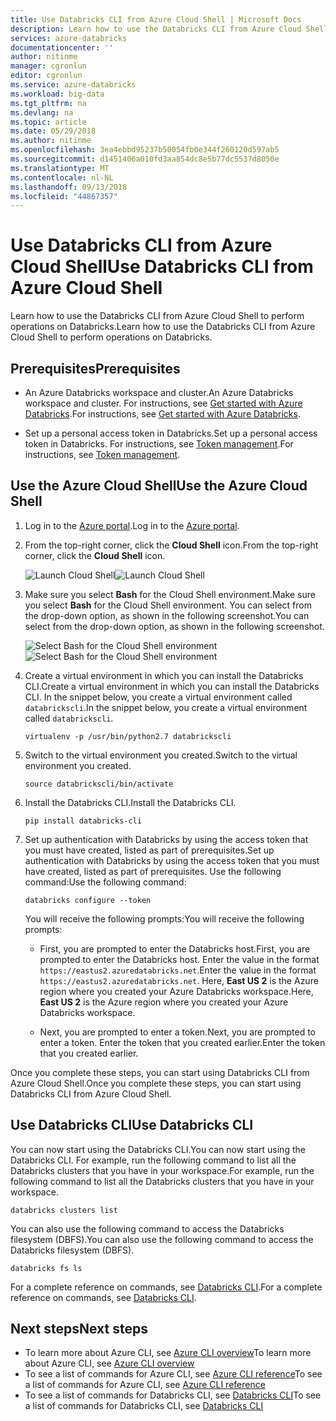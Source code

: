 ```yaml
---
title: Use Databricks CLI from Azure Cloud Shell | Microsoft Docs
description: Learn how to use the Databricks CLI from Azure Cloud Shell.
services: azure-databricks
documentationcenter: ''
author: nitinme
manager: cgronlun
editor: cgronlun
ms.service: azure-databricks
ms.workload: big-data
ms.tgt_pltfrm: na
ms.devlang: na
ms.topic: article
ms.date: 05/29/2018
ms.author: nitinme
ms.openlocfilehash: 3ea4ebbd95237b50054fb0e344f260120d597ab5
ms.sourcegitcommit: d1451406a010fd3aa854dc8e5b77dc5537d8050e
ms.translationtype: MT
ms.contentlocale: nl-NL
ms.lasthandoff: 09/13/2018
ms.locfileid: "44867357"
---
```

# <a name="use-databricks-cli-from-azure-cloud-shell"></a><span data-ttu-id="ac085-103">Use Databricks CLI from Azure Cloud Shell</span><span class="sxs-lookup"><span data-stu-id="ac085-103">Use Databricks CLI from Azure Cloud Shell</span></span>

<span data-ttu-id="ac085-104">Learn how to use the Databricks CLI from Azure Cloud Shell to perform operations on Databricks.</span><span class="sxs-lookup"><span data-stu-id="ac085-104">Learn how to use the Databricks CLI from Azure Cloud Shell to perform operations on Databricks.</span></span>

## <a name="prerequisites"></a><span data-ttu-id="ac085-105">Prerequisites</span><span class="sxs-lookup"><span data-stu-id="ac085-105">Prerequisites</span></span>

* <span data-ttu-id="ac085-106">An Azure Databricks workspace and cluster.</span><span class="sxs-lookup"><span data-stu-id="ac085-106">An Azure Databricks workspace and cluster.</span></span> <span data-ttu-id="ac085-107">For instructions, see [Get started with Azure Databricks](quickstart-create-databricks-workspace-portal.md).</span><span class="sxs-lookup"><span data-stu-id="ac085-107">For instructions, see [Get started with Azure Databricks](quickstart-create-databricks-workspace-portal.md).</span></span> 

* <span data-ttu-id="ac085-108">Set up a personal access token in Databricks.</span><span class="sxs-lookup"><span data-stu-id="ac085-108">Set up a personal access token in Databricks.</span></span> <span data-ttu-id="ac085-109">For instructions, see [Token management](https://docs.azuredatabricks.net/api/latest/authentication.html#token-management).</span><span class="sxs-lookup"><span data-stu-id="ac085-109">For instructions, see [Token management](https://docs.azuredatabricks.net/api/latest/authentication.html#token-management).</span></span>

## <a name="use-the-azure-cloud-shell"></a><span data-ttu-id="ac085-110">Use the Azure Cloud Shell</span><span class="sxs-lookup"><span data-stu-id="ac085-110">Use the Azure Cloud Shell</span></span>

1. <span data-ttu-id="ac085-111">Log in to the [Azure  portal](https://portal.azure.com).</span><span class="sxs-lookup"><span data-stu-id="ac085-111">Log in to the [Azure  portal](https://portal.azure.com).</span></span>
 
2. <span data-ttu-id="ac085-112">From the top-right corner, click the **Cloud Shell** icon.</span><span class="sxs-lookup"><span data-stu-id="ac085-112">From the top-right corner, click the **Cloud Shell** icon.</span></span>

   <span data-ttu-id="ac085-113">![Launch Cloud Shell](./media/databricks-cli-from-azure-cloud-shell/launch-azure-cloud-shell.png "Launch Azure Cloud Shell")</span><span class="sxs-lookup"><span data-stu-id="ac085-113">![Launch Cloud Shell](./media/databricks-cli-from-azure-cloud-shell/launch-azure-cloud-shell.png "Launch Azure Cloud Shell")</span></span>

3. <span data-ttu-id="ac085-114">Make sure you select **Bash** for the Cloud Shell environment.</span><span class="sxs-lookup"><span data-stu-id="ac085-114">Make sure you select **Bash** for the Cloud Shell environment.</span></span> <span data-ttu-id="ac085-115">You can select from the drop-down option, as shown in the following screenshot.</span><span class="sxs-lookup"><span data-stu-id="ac085-115">You can select from the drop-down option, as shown in the following screenshot.</span></span>

   <span data-ttu-id="ac085-116">![Select Bash for the Cloud Shell environment](./media/databricks-cli-from-azure-cloud-shell/select-bash-for-shell.png "Select Bash")</span><span class="sxs-lookup"><span data-stu-id="ac085-116">![Select Bash for the Cloud Shell environment](./media/databricks-cli-from-azure-cloud-shell/select-bash-for-shell.png "Select Bash")</span></span> 

4. <span data-ttu-id="ac085-117">Create a virtual environment in which you can install the Databricks CLI.</span><span class="sxs-lookup"><span data-stu-id="ac085-117">Create a virtual environment in which you can install the Databricks CLI.</span></span> <span data-ttu-id="ac085-118">In the snippet below, you create a virtual environment called `databrickscli`.</span><span class="sxs-lookup"><span data-stu-id="ac085-118">In the snippet below, you create a virtual environment called `databrickscli`.</span></span>

       virtualenv -p /usr/bin/python2.7 databrickscli

5. <span data-ttu-id="ac085-119">Switch to the virtual environment you created.</span><span class="sxs-lookup"><span data-stu-id="ac085-119">Switch to the virtual environment you created.</span></span>

       source databrickscli/bin/activate

6. <span data-ttu-id="ac085-120">Install the Databricks CLI.</span><span class="sxs-lookup"><span data-stu-id="ac085-120">Install the Databricks CLI.</span></span>

       pip install databricks-cli

7. <span data-ttu-id="ac085-121">Set up authentication with Databricks by using the access token that you must have created, listed as part of prerequisites.</span><span class="sxs-lookup"><span data-stu-id="ac085-121">Set up authentication with Databricks by using the access token that you must have created, listed as part of prerequisites.</span></span> <span data-ttu-id="ac085-122">Use the following command:</span><span class="sxs-lookup"><span data-stu-id="ac085-122">Use the following command:</span></span>

       databricks configure --token

    <span data-ttu-id="ac085-123">You will receive the following prompts:</span><span class="sxs-lookup"><span data-stu-id="ac085-123">You will receive the following prompts:</span></span>

    * <span data-ttu-id="ac085-124">First, you are prompted to enter the Databricks host.</span><span class="sxs-lookup"><span data-stu-id="ac085-124">First, you are prompted to enter the Databricks host.</span></span> <span data-ttu-id="ac085-125">Enter the value in the format `https://eastus2.azuredatabricks.net`.</span><span class="sxs-lookup"><span data-stu-id="ac085-125">Enter the value in the format `https://eastus2.azuredatabricks.net`.</span></span> <span data-ttu-id="ac085-126">Here, **East US 2** is the Azure region where you created your Azure Databricks workspace.</span><span class="sxs-lookup"><span data-stu-id="ac085-126">Here, **East US 2** is the Azure region where you created your Azure Databricks workspace.</span></span>

    * <span data-ttu-id="ac085-127">Next, you are prompted to enter a token.</span><span class="sxs-lookup"><span data-stu-id="ac085-127">Next, you are prompted to enter a token.</span></span> <span data-ttu-id="ac085-128">Enter the token that you created earlier.</span><span class="sxs-lookup"><span data-stu-id="ac085-128">Enter the token that you created earlier.</span></span>

<span data-ttu-id="ac085-129">Once you complete these steps, you can start using Databricks CLI from Azure Cloud Shell.</span><span class="sxs-lookup"><span data-stu-id="ac085-129">Once you complete these steps, you can start using Databricks CLI from Azure Cloud Shell.</span></span>

## <a name="use-databricks-cli"></a><span data-ttu-id="ac085-130">Use Databricks CLI</span><span class="sxs-lookup"><span data-stu-id="ac085-130">Use Databricks CLI</span></span>

<span data-ttu-id="ac085-131">You can now start using the Databricks CLI.</span><span class="sxs-lookup"><span data-stu-id="ac085-131">You can now start using the Databricks CLI.</span></span> <span data-ttu-id="ac085-132">For example, run the following command to list all the Databricks clusters that you have in your workspace.</span><span class="sxs-lookup"><span data-stu-id="ac085-132">For example, run the following command to list all the Databricks clusters that you have in your workspace.</span></span>

    databricks clusters list

<span data-ttu-id="ac085-133">You can also use the following command to access the Databricks filesystem (DBFS).</span><span class="sxs-lookup"><span data-stu-id="ac085-133">You can also use the following command to access the Databricks filesystem (DBFS).</span></span>

    databricks fs ls


<span data-ttu-id="ac085-134">For a complete reference on commands, see [Databricks CLI](https://docs.azuredatabricks.net/user-guide/dev-tools/databricks-cli.html).</span><span class="sxs-lookup"><span data-stu-id="ac085-134">For a complete reference on commands, see [Databricks CLI](https://docs.azuredatabricks.net/user-guide/dev-tools/databricks-cli.html).</span></span>


## <a name="next-steps"></a><span data-ttu-id="ac085-135">Next steps</span><span class="sxs-lookup"><span data-stu-id="ac085-135">Next steps</span></span>

* <span data-ttu-id="ac085-136">To learn more about Azure CLI, see [Azure CLI overview](../cloud-shell/overview.md)</span><span class="sxs-lookup"><span data-stu-id="ac085-136">To learn more about Azure CLI, see [Azure CLI overview](../cloud-shell/overview.md)</span></span>
* <span data-ttu-id="ac085-137">To see a list of commands for Azure CLI, see [Azure CLI reference](https://docs.microsoft.com/cli/azure/reference-index?view=azure-cli-latest)</span><span class="sxs-lookup"><span data-stu-id="ac085-137">To see a list of commands for Azure CLI, see [Azure CLI reference](https://docs.microsoft.com/cli/azure/reference-index?view=azure-cli-latest)</span></span>
* <span data-ttu-id="ac085-138">To see a list of commands for Databricks CLI, see [Databricks CLI](https://docs.azuredatabricks.net/user-guide/dev-tools/databricks-cli.html)</span><span class="sxs-lookup"><span data-stu-id="ac085-138">To see a list of commands for Databricks CLI, see [Databricks CLI](https://docs.azuredatabricks.net/user-guide/dev-tools/databricks-cli.html)</span></span>


